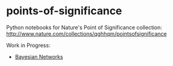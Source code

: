 # points-of-significance
Python notebooks for Nature's Point of Significance collection: http://www.nature.com/collections/qghhqm/pointsofsignificance 

Work in Progress:
- [Bayesian Networks](BayesianNetworks.ipynb)
